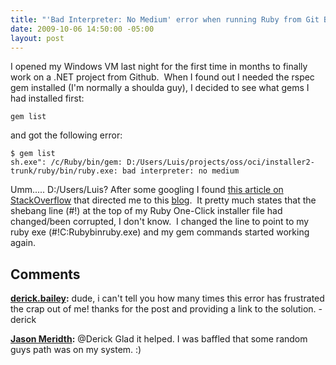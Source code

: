 ```yaml
---
title: "'Bad Interpreter: No Medium' error when running Ruby from Git Bash"
date: 2009-10-06 14:50:00 -05:00
layout: post
---
```


I opened my Windows VM last night for the first time in months to finally work on a .NET project from Github.  When I found out I needed the rspec gem installed (I'm normally a shoulda guy), I decided to see what gems I had installed first:
    
    
    gem list

and got the following error:
    
    
    $ gem list  
    sh.exe": /c/Ruby/bin/gem: D:/Users/Luis/projects/oss/oci/installer2-trunk/ruby/bin/ruby.exe: bad interpreter: no medium

Umm..... D:/Users/Luis? After some googling I found [this article on StackOverflow](http://stackoverflow.com/questions/835865/bad-interpreter-no-medium-error-when-running-ruby-from-git-bash) that directed me to this [blog](http://www.liquidfish.net/2009/04/ruby-and-git-bash-woes.htm).  It pretty much states that the shebang line (#!) at the top of my Ruby One-Click installer file had changed/been corrupted, I don't know.  I changed the line to point to my ruby exe (#!C:Rubybinruby.exe) and my gem commands started working again.

## Comments

**[derick.bailey](#451 "2009-10-07 16:57:09"):** dude, i can't tell you how many times this error has frustrated the crap out of me! thanks for the post and providing a link to the solution. -derick

**[Jason Meridth](#452 "2009-10-07 17:13:38"):** @Derick Glad it helped. I was baffled that some random guys path was on my system. :)

